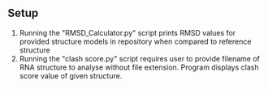 ## Setup
1. Running the "RMSD_Calculator.py" script prints RMSD values for provided structure models in repository when compared to reference structure
2. Running the "clash score.py" script requires user to provide filename of RNA structure to analyse without file extension. Program displays clash score value of given structure.
